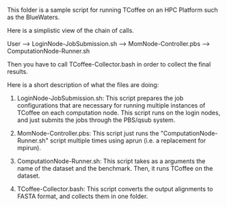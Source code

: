 This folder is a sample script for running TCoffee on an HPC Platform such as the BlueWaters.

Here is a simplistic view of the chain of calls.

User --> LoginNode-JobSubmission.sh --> MomNode-Controller.pbs --> ComputationNode-Runner.sh

Then you have to call TCoffee-Collector.bash in order to collect the final results.

Here is a short description of what the files are doing:

1) LoginNode-JobSubmission.sh: 
    This script prepares the job configurations that are necessary for running multiple instances of TCoffee on each computation node.
    This script runs on the login nodes, and just submits the jobs through the PBS/qsub system.

2) MomNode-Controller.pbs: 
    This script just runs the "ComputationNode-Runner.sh" script multiple times using aprun (i.e. a replacement for mpirun).
    
3) ComputationNode-Runner.sh: 
    This script takes as a arguments the name of the dataset and the benchmark. Then, it runs TCoffee on the dataset.
	
4) TCoffee-Collector.bash: 
	This script converts the output alignments to FASTA format, and collects them in one folder.